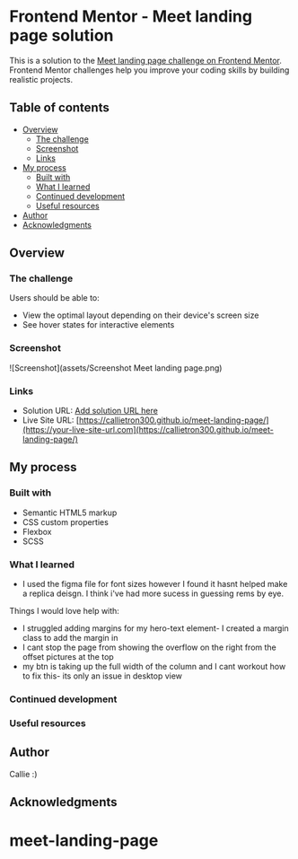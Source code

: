 # Frontend Mentor - Meet landing page solution

This is a solution to the [Meet landing page challenge on Frontend Mentor](https://www.frontendmentor.io/challenges/meet-landing-page-rbTDS6OUR). Frontend Mentor challenges help you improve your coding skills by building realistic projects.

## Table of contents

- [Overview](#overview)
  - [The challenge](#the-challenge)
  - [Screenshot](#screenshot)
  - [Links](#links)
- [My process](#my-process)
  - [Built with](#built-with)
  - [What I learned](#what-i-learned)
  - [Continued development](#continued-development)
  - [Useful resources](#useful-resources)
- [Author](#author)
- [Acknowledgments](#acknowledgments)

## Overview

### The challenge

Users should be able to:

- View the optimal layout depending on their device's screen size
- See hover states for interactive elements

### Screenshot

![Screenshot](assets/Screenshot Meet landing page.png)

### Links

- Solution URL: [Add solution URL here](https://your-solution-url.com)
- Live Site URL: [https://callietron300.github.io/meet-landing-page/](https://your-live-site-url.com](https://callietron300.github.io/meet-landing-page/)

## My process

### Built with

- Semantic HTML5 markup
- CSS custom properties
- Flexbox
- SCSS

### What I learned

- I used the figma file for font sizes however I found it hasnt helped make a replica deisgn. I think i've had more sucess in guessing rems by eye.

Things I would love help with:

- I struggled adding margins for my hero-text element- I created a margin class to add the margin in
- I cant stop the page from showing the overflow on the right from the offset pictures at the top
- my btn is taking up the full width of the column and I cant workout how to fix this- its only an issue in desktop view

### Continued development

### Useful resources

## Author

Callie :)

## Acknowledgments

# meet-landing-page
